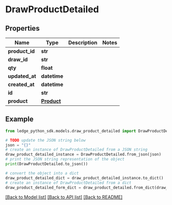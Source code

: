 # DrawProductDetailed


## Properties

Name | Type | Description | Notes
------------ | ------------- | ------------- | -------------
**product_id** | **str** |  | 
**draw_id** | **str** |  | 
**qty** | **float** |  | 
**updated_at** | **datetime** |  | 
**created_at** | **datetime** |  | 
**id** | **str** |  | 
**product** | [**Product**](Product.md) |  | 

## Example

```python
from ledge_python_sdk.models.draw_product_detailed import DrawProductDetailed

# TODO update the JSON string below
json = "{}"
# create an instance of DrawProductDetailed from a JSON string
draw_product_detailed_instance = DrawProductDetailed.from_json(json)
# print the JSON string representation of the object
print(DrawProductDetailed.to_json())

# convert the object into a dict
draw_product_detailed_dict = draw_product_detailed_instance.to_dict()
# create an instance of DrawProductDetailed from a dict
draw_product_detailed_form_dict = draw_product_detailed.from_dict(draw_product_detailed_dict)
```
[[Back to Model list]](../README.md#documentation-for-models) [[Back to API list]](../README.md#documentation-for-api-endpoints) [[Back to README]](../README.md)


